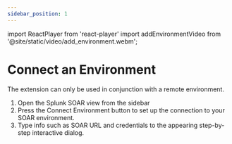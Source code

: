 ```yaml
---
sidebar_position: 1 
---
```

import ReactPlayer from 'react-player'
import addEnvironmentVideo from '@site/static/video/add_environment.webm';


# Connect an Environment

The extension can only be used in conjunction with a remote environment.

1. Open the Splunk SOAR view from the sidebar 
2. Press the Connect Environment button to set up the connection to your SOAR environment. 
3. Type info such as SOAR URL and credentials to the appearing step-by-step interactive dialog.


<ReactPlayer width="100%" height="auto" controls url={addEnvironmentVideo} />
